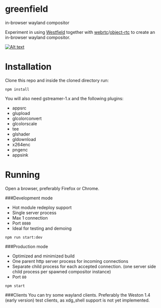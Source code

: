 # greenfield
in-browser wayland compositor

Experiment in using [Westfield](https://github.com/udevbe/westfield) together with [webrtc](https://webrtc.org/faq/#what-is-webrtc)/[object-rtc](https://ortc.org/) to create an in-browser wayland compositor.

[![Alt text](https://img.youtube.com/vi/2lyihdFK7EE/0.jpg)](https://www.youtube.com/watch?v=2lyihdFK7EE)


Installation
============

Clone this repo and inside the cloned directory run:

`npm install`

You will also need gstreamer-1.x and the following plugins:
- appsrc
- glupload
- glcolorconvert
- glcolorscale
- tee
- glshader
- gldownload
- x264enc
- pngenc
- appsink

Running
=======

Open a browser, preferably Firefox or Chrome.

###Development mode 
- Hot module redeploy support
- Single server process
- Max 1 connection
- Port `8080`
- Ideal for testing and demoing

`npm run start:dev`

###Production mode
 - Optimized and minimized build
 - One parent http server process for incoming connections
 - Separate child process for each accepted connection. (one server side child process per spawned compositor instance)
 - Port `80`

`npm start`  

###Clients
You can try some wayland clients. Preferably the Weston 1.4 (early version) test clients, as xdg_shell support is not yet implemented.
